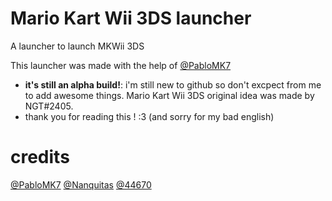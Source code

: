 # Mario Kart Wii 3DS launcher
A launcher to launch MKWii 3DS

This launcher was made with the help of [@PabloMK7](https://github.com/mariohackandglitch)
- **it's still an alpha build!**: i'm still new to github so don't excpect from me to add awesome things.
Mario Kart Wii 3DS original idea was made by NGT#2405.
- thank you for reading this ! :3 (and sorry for my bad english)
# credits
[@PabloMK7](https://github.com/mariohackandglitch)
[@Nanquitas](https://github.com/Nanquitas)
[@44670](https://github.com/44670)
